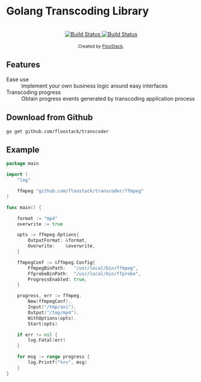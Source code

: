 # Golang Transcoding Library

<br />

<div align="center">
  <!-- Build status -->
  <a href="https://circleci.com/gh/floostack/transcoder">
    <img src="https://circleci.com/gh/floostack/transcoder.svg?style=svg" alt="Build Status" />
  </a>

  <!-- Code Quality -->
  <a href="https://www.codacy.com/manual/floostack/transcoder?utm_source=github.com&amp;utm_medium=referral&amp;utm_content=floostack/transcoder&amp;utm_campaign=Badge_Grade">
    <img src="https://app.codacy.com/project/badge/Grade/f8ee19ef723b4134bb8bb1f9c439959e" alt="Build Status" />
  </a>

</div>

<br />

<div align="center">
  <sub>Created by <a href="https://floostack.com">FlooStack</a>.</sub>
</div>

## Features

<dl>
  <dt>Ease use</dt>
  <dd>Implement your own business logic around easy interfaces</dd>

  <dt>Transcoding progress</dt>
  <dd>Obtain progress events generated by transcoding application process</dd>
</dl>

## Download from Github

```shell
go get github.com/floostack/transcoder
```

## Example

```go
package main

import (
	"log"

	ffmpeg "github.com/floostack/transcoder/ffmpeg"
)

func main() {

	format := "mp4"
	overwrite := true

	opts := ffmpeg.Options{
		OutputFormat: &format,
		Overwrite:    &overwrite,
	}

	ffmpegConf := &ffmpeg.Config{
		FfmpegBinPath:   "/usr/local/bin/ffmpeg",
		FfprobeBinPath:  "/usr/local/bin/ffprobe",
		ProgressEnabled: true,
	}

	progress, err := ffmpeg.
		New(ffmpegConf).
		Input("/tmp/avi").
		Output("/tmp/mp4").
		WithOptions(opts).
		Start(opts)

	if err != nil {
		log.Fatal(err)
	}

	for msg := range progress {
		log.Printf("%+v", msg)
	}
}
```
